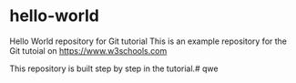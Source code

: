 # hello-world
Hello World repository for Git tutorial
This is an example repository for the Git tutoial on https://www.w3schools.com

This repository is built step by step in the tutorial.# qwe
